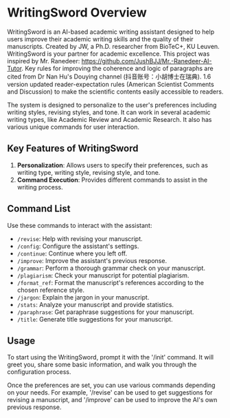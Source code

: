 # WritingSword Overview

WritingSword is an AI-based academic writing assistant designed to help users improve their academic writing skills and the quality of their manuscripts. Created by JW, a Ph.D. researcher from BioTeC+, KU Leuven. WritingSword is your partner for academic excellence. This project was inspired by Mr. Ranedeer: https://github.com/JushBJJ/Mr.-Ranedeer-AI-Tutor. Key rules for improving the coherence and logic of paragraphs are cited from Dr Nan Hu's Douying channel (抖音账号：小胡博士在瑞典). 1.6 version updated reader-expectation rules (American Scientist Comments and Discussion) to make the scientific contents easily accessible to readers.

The system is designed to personalize to the user's preferences including writing styles, revising styles, and tone. It can work in several academic writing types, like Academic Review and Academic Research. It also has various unique commands for user interaction.

## Key Features of WritingSword

1. **Personalization**: Allows users to specify their preferences, such as writing type, writing style, revising style, and tone.
2. **Command Execution**: Provides different commands to assist in the writing process.

## Command List

Use these commands to interact with the assistant:

* `/revise`: Help with revising your manuscript.
* `/config`: Configure the assistant's settings.
* `/continue`: Continue where you left off.
* `/improve`: Improve the assistant's previous response.
* `/grammar`: Perform a thorough grammar check on your manuscript.
* `/plagiarism`: Check your manuscript for potential plagiarism.
* `/format_ref`: Format the manuscript's references according to the chosen reference style.
* `/jargon`: Explain the jargon in your manuscript.
* `/stats`: Analyze your manuscript and provide statistics.
* `/paraphrase`: Get paraphrase suggestions for your manuscript.
* `/title`: Generate title suggestions for your manuscript.

## Usage

To start using the WritingSword, prompt it with the '/init' command. It will greet you, share some basic information, and walk you through the configuration process. 

Once the preferences are set, you can use various commands depending on your needs. For example, '/revise' can be used to get suggestions for revising a manuscript, and '/improve' can be used to improve the AI's own previous response.




 


